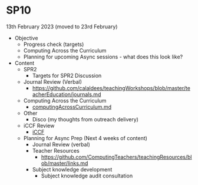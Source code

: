 SP10
====

13th February 2023 (moved to 23rd February)

* Objective
    * Progress check (targets)
    * Computing Across the Curriculum
    * Planning for upcoming Async sessions - what does this look like?
* Content
    * SPR2
        * Targets for SPR2 Discussion
    * Journal Review (Verbal)
        * https://github.com/calaldees/teachingWorkshops/blob/master/teacherEducation/journals.md
    * Computing Across the Curriculum
        * [computingAcrossCurriculum.md](../computingAcrossCurriculum.md)
    * Other
        * Disco (my thoughts from outreach delivery)
    * iCCF Review
        * [iCCF](iCCF.md)
    * Planning for Async Prep (Next 4 weeks of content)
        * Journal Review (verbal)
        * Teacher Resources
            * https://github.com/ComputingTeachers/teachingResources/blob/master/links.md
        * Subject knowledge development
            * Subject knowledge audit consultation
